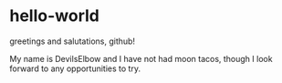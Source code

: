 # hello-world
greetings and salutations, github!

My name is DevilsElbow and I have not had moon tacos, though I look forward to any opportunities to try.
